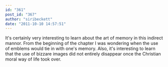 ```yaml
---
id: "361"
post_id: "367"
author: "siribeckett"
date: "2011-10-10 14:57:51"
---
```

It's certainly very interesting to learn about the art of memory in this indirect mannor. From the beginning of the chapter I was wondering when the use of emblems would tie in with one's memory. Also, it's interesting to learn that the use of bizzare images did not entirely disappear once the Christian moral way of life took over.
